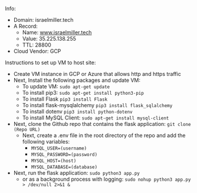 Info:
 - Domain: israelmiller.tech
 - A Record:
    - Name: www.israelmiller.tech
    - Value: 35.225.138.255
    - TTL: 28800
 - Cloud Vendor: GCP


Instructions to set up VM to host site:
 - Create VM instance in GCP or Azure that allows http and https traffic
 - Next, Install the following packages and update VM: 
    - To update VM: `sudo apt-get update`
    - To install pip3: `sudo apt-get install python3-pip`
    - To install Flask `pip3 install Flask`
    - To install flask-mysqlalchemy `pip3 install flask_sqlalchemy`
    - To install dotenv `pip3 install python-dotenv`
    - To install MySQL Client: `sudo apt-get install mysql-client`
 - Next, clone the Github repo that contains the flask application: `git clone (Repo URL)`
    - Next, create a .env file in the root directory of the repo and add the following variables:
        - `MYSQL_USER=(username)`
        - `MYSQL_PASSWORD=(password)`
        - `MYSQL_HOST=(host)`
        - `MYSQL_DATABASE=(database)`
 - Next, run the flask application: `sudo python3 app.py`
    - or as a background process with logging: `sudo nohup python3 app.py > /dev/null 2>&1 &`

